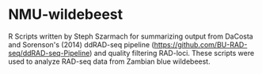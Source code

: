 # NMU-wildebeest
R Scripts written by Steph Szarmach for summarizing output from DaCosta and Sorenson's (2014) ddRAD-seq pipeline (https://github.com/BU-RAD-seq/ddRAD-seq-Pipeline) and quality filtering RAD-loci. These scripts were used to analyze RAD-seq data from Zambian blue wildebeest.

